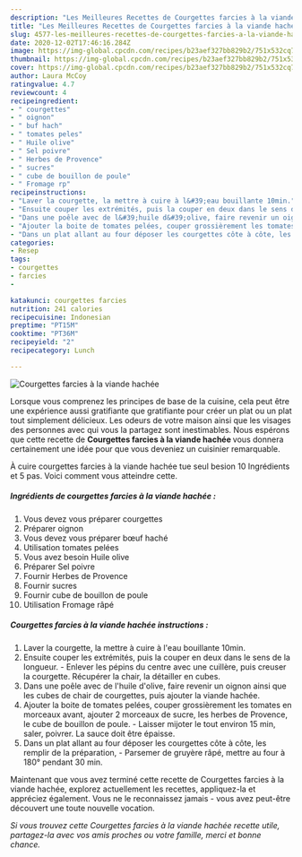 ```yaml
---
description: "Les Meilleures Recettes de Courgettes farcies à la viande hachée"
title: "Les Meilleures Recettes de Courgettes farcies à la viande hachée"
slug: 4577-les-meilleures-recettes-de-courgettes-farcies-a-la-viande-hachee
date: 2020-12-02T17:46:16.284Z
image: https://img-global.cpcdn.com/recipes/b23aef327bb829b2/751x532cq70/courgettes-farcies-a-la-viande-hachee-photo-principale-de-la-recette.jpg
thumbnail: https://img-global.cpcdn.com/recipes/b23aef327bb829b2/751x532cq70/courgettes-farcies-a-la-viande-hachee-photo-principale-de-la-recette.jpg
cover: https://img-global.cpcdn.com/recipes/b23aef327bb829b2/751x532cq70/courgettes-farcies-a-la-viande-hachee-photo-principale-de-la-recette.jpg
author: Laura McCoy
ratingvalue: 4.7
reviewcount: 4
recipeingredient:
- " courgettes"
- " oignon"
- " buf hach"
- " tomates peles"
- " Huile olive"
- " Sel poivre"
- " Herbes de Provence"
- " sucres"
- " cube de bouillon de poule"
- " Fromage rp"
recipeinstructions:
- "Laver la courgette, la mettre à cuire à l&#39;eau bouillante 10min."
- "Ensuite couper les extrémités, puis la couper en deux dans le sens de la longueur. Enlever les pépins du centre avec une cuillère, puis creuser la courgette. Récupérer la chair, la détailler en cubes."
- "Dans une poêle avec de l&#39;huile d&#39;olive, faire revenir un oignon ainsi que les cubes de chair de courgettes, puis ajouter la viande hachée."
- "Ajouter la boite de tomates pelées, couper grossièrement les tomates en morceaux avant, ajouter 2 morceaux de sucre, les herbes de Provence, le cube de bouillon de poule.  Laisser mijoter le tout environ 15 min, saler, poivrer. La sauce doit être épaisse."
- "Dans un plat allant au four déposer les courgettes côte à côte, les remplir de la préparation,  Parsemer de gruyère râpé, mettre au four à 180° pendant 30 min."
categories:
- Resep
tags:
- courgettes
- farcies
- 

katakunci: courgettes farcies  
nutrition: 241 calories
recipecuisine: Indonesian
preptime: "PT15M"
cooktime: "PT36M"
recipeyield: "2"
recipecategory: Lunch

---
```



![Courgettes farcies à la viande hachée](https://img-global.cpcdn.com/recipes/b23aef327bb829b2/751x532cq70/courgettes-farcies-a-la-viande-hachee-photo-principale-de-la-recette.jpg)

Lorsque vous comprenez les principes de base de la cuisine, cela peut être une expérience aussi gratifiante que gratifiante pour créer un plat ou un plat tout simplement délicieux. Les odeurs de votre maison ainsi que les visages des personnes avec qui vous la partagez sont inestimables. Nous espérons que cette recette de <strong> Courgettes farcies à la viande hachée </strong> vous donnera certainement une idée pour que vous deveniez un cuisinier remarquable.

<!--inarticleads1-->

À cuire courgettes farcies à la viande hachée tue seul besion 10 Ingrédients et 5 pas. Voici comment vous atteindre cette.

##### Ingrédients de courgettes farcies à la viande hachée :

1. Vous devez vous préparer  courgettes
1. Préparer  oignon
1. Vous devez vous préparer  bœuf haché
1. Utilisation  tomates pelées
1. Vous avez besoin  Huile olive
1. Préparer  Sel poivre
1. Fournir  Herbes de Provence
1. Fournir  sucres
1. Fournir  cube de bouillon de poule
1. Utilisation  Fromage râpé




<!--inarticleads2-->

##### Courgettes farcies à la viande hachée instructions :

1. Laver la courgette, la mettre à cuire à l&#39;eau bouillante 10min.
1. Ensuite couper les extrémités, puis la couper en deux dans le sens de la longueur. - Enlever les pépins du centre avec une cuillère, puis creuser la courgette. Récupérer la chair, la détailler en cubes.
1. Dans une poêle avec de l&#39;huile d&#39;olive, faire revenir un oignon ainsi que les cubes de chair de courgettes, puis ajouter la viande hachée.
1. Ajouter la boite de tomates pelées, couper grossièrement les tomates en morceaux avant, ajouter 2 morceaux de sucre, les herbes de Provence, le cube de bouillon de poule.  - Laisser mijoter le tout environ 15 min, saler, poivrer. La sauce doit être épaisse.
1. Dans un plat allant au four déposer les courgettes côte à côte, les remplir de la préparation,  - Parsemer de gruyère râpé, mettre au four à 180° pendant 30 min.




<!--inarticleads1-->

<p>
Maintenant que vous avez terminé cette recette de Courgettes farcies à la viande hachée, explorez actuellement les recettes, appliquez-la et appréciez également. Vous ne le reconnaissez jamais - vous avez peut-être découvert une toute nouvelle vocation.
</p>

<p>
<i>Si vous trouvez cette Courgettes farcies à la viande hachée recette utile, partagez-la avec vos amis proches ou votre famille, merci et bonne chance.</i>
</p>
